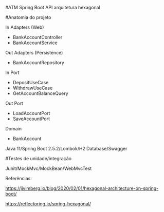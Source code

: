 #ATM Spring Boot API arquitetura hexagonal

#Anatomia do projeto

In Adapters (Web)
- BankAccountController
- BankAccountService

Out Adapters (Persistence)
- BankAccountRepository

In Port 
- DepositUseCase
- WithdrawUseCase
- GetAccountBalanceQuery

Out Port 
- LoadAccountPort
- SaveAccountPort

Domain
- BankAccount

Java 11/Spring Boot 2.5.2/Lombok/H2 Database/Swagger

#Testes de unidade/integração

Junit/MockMvc/MockBean/WebMvcTest

Referências: 

https://jivimberg.io/blog/2020/02/01/hexagonal-architecture-on-spring-boot/

https://reflectoring.io/spring-hexagonal/

